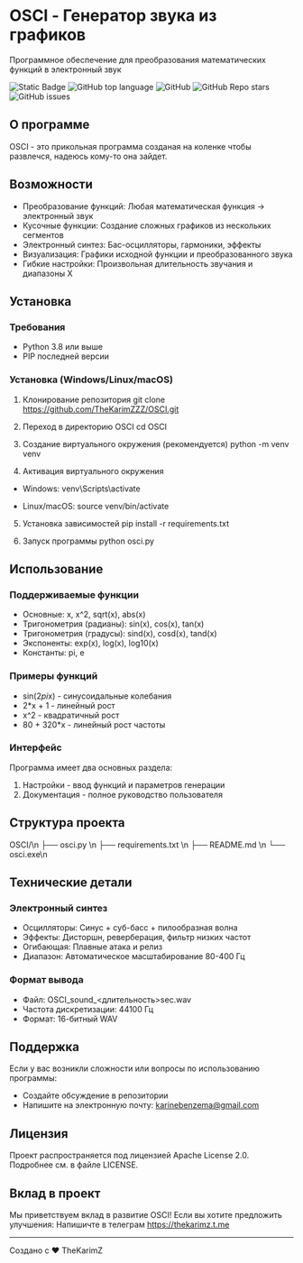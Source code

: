 # OSCI - Генератор звука из графиков
Программное обеспечение для преобразования математических функций в электронный звук

![Static Badge](https://img.shields.io/badge/TheKarimZZZ-OSCI-OSCI)
![GitHub top language](https://img.shields.io/github/languages/top/TheKarimZZZ/OSCI)
![GitHub](https://img.shields.io/github/license/TheKarimZZZ/OSCI)
![GitHub Repo stars](https://img.shields.io/github/stars/TheKarimZZZ/OSCI)
![GitHub issues](https://img.shields.io/github/issues/TheKarimZZZ/OSCI)

## О программе
OSCI - это прикольная программа созданая на коленке чтобы развлечся, надеюсь кому-то она зайдет.

## Возможности
- Преобразование функций: Любая математическая функция → электронный звук
- Кусочные функции: Создание сложных графиков из нескольких сегментов
- Электронный синтез: Бас-осцилляторы, гармоники, эффекты
- Визуализация: Графики исходной функции и преобразованного звука
- Гибкие настройки: Произвольная длительность звучания и диапазоны X

## Установка

### Требования
- Python 3.8 или выше
- PIP последней версии

### Установка (Windows/Linux/macOS)

1. Клонирование репозитория
git clone https://github.com/TheKarimZZZ/OSCI.git

3. Переход в директорию OSCI
cd OSCI

4. Создание виртуального окружения (рекомендуется)
python -m venv venv

5. Активация виртуального окружения
- Windows:
venv\Scripts\activate

- Linux/macOS:
source venv/bin/activate

5. Установка зависимостей
pip install -r requirements.txt

6. Запуск программы
python osci.py

## Использование

### Поддерживаемые функции
- Основные: x, x^2, sqrt(x), abs(x)
- Тригонометрия (радианы): sin(x), cos(x), tan(x)
- Тригонометрия (градусы): sind(x), cosd(x), tand(x)
- Экспоненты: exp(x), log(x), log10(x)
- Константы: pi, e

### Примеры функций
- sin(2*pi*x) - синусоидальные колебания
- 2*x + 1 - линейный рост
- x^2 - квадратичный рост
- 80 + 320*x - линейный рост частоты

### Интерфейс
Программа имеет два основных раздела:
1. Настройки - ввод функций и параметров генерации
2. Документация - полное руководство пользователя

## Структура проекта
OSCI/\n
├── osci.py \n
├── requirements.txt \n
├── README.md \n
└── osci.exe\n

## Технические детали

### Электронный синтез
- Осцилляторы: Синус + суб-басс + пилообразная волна
- Эффекты: Дисторшн, реверберация, фильтр низких частот
- Огибающая: Плавные атака и релиз
- Диапазон: Автоматическое масштабирование 80-400 Гц

### Формат вывода
- Файл: OSCI_sound_<длительность>sec.wav
- Частота дискретизации: 44100 Гц
- Формат: 16-битный WAV

## Поддержка
Если у вас возникли сложности или вопросы по использованию программы:
- Создайте обсуждение в репозитории
- Напишите на электронную почту: <karinebenzema@gmail.com>

## Лицензия
Проект распространяется под лицензией Apache License 2.0. Подробнее см. в файле LICENSE.

## Вклад в проект
Мы приветствуем вклад в развитие OSCI! Если вы хотите предложить улучшения:
Напишичте в телеграм https://thekarimz.t.me

---
Создано с ❤️ TheKarimZ
